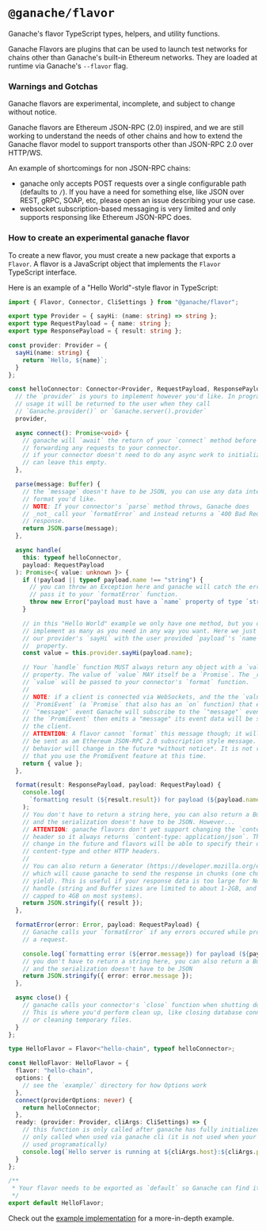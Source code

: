 # `@ganache/flavor`

Ganache's flavor TypeScript types, helpers, and utility functions.

Ganache Flavors are plugins that can be used to launch test networks for chains
other than Ganache's built-in Ethereum networks. They are loaded at runtime via
Ganache's `--flavor` flag.

### Warnings and Gotchas

Ganache flavors are experimental, incomplete, and subject to change without
notice.

Ganache flavors are Ethereum JSON-RPC (2.0) inspired, and we are still working
to understand the needs of other chains and how to extend the Ganache flavor
model to support transports other than JSON-RPC 2.0 over HTTP/WS.

An example of shortcomings for non JSON-RPC chains:

- ganache only accepts POST requests over a single configurable path (defaults
  to `/`). If you have a need for something else, like JSON over REST, gRPC, SOAP,
  etc, please open an issue describing your use case.
- websocket subscription-based messaging is very limited and only supports
  responsing like Ethereum JSON-RPC does.

### How to create an experimental ganache flavor

To create a new flavor, you must create a new package that exports a `Flavor`. A
flavor is a JavaScript object that implements the `Flavor` TypeScript interface.

Here is an example of a "Hello World"-style flavor in TypeScript:

```typescript
import { Flavor, Connector, CliSettings } from "@ganache/flavor";

export type Provider = { sayHi: (name: string) => string };
export type RequestPayload = { name: string };
export type ResponsePayload = { result: string };

const provider: Provider = {
  sayHi(name: string) {
    return `Hello, ${name}`;
  }
};

const helloConnector: Connector<Provider, RequestPayload, ResponsePayload> = {
  // the `provider` is yours to implement however you'd like. In programmatic
  // usage it will be returned to the user when they call
  // `Ganache.provider()` or `Ganache.server().provider`
  provider,

  async connect(): Promise<void> {
    // ganache will `await` the return of your `connect` method before
    // forwarding any requests to your connector.
    // if your connector doesn't need to do any async work to initialize you
    // can leave this empty.
  },

  parse(message: Buffer) {
    // the `message` doesn't have to be JSON, you can use any data interchange
    // format you'd like.
    // NOTE: If your connector's `parse` method throws, Ganache does
    // _not_ call your `formatError` and instead returns a `400 Bad Request`
    // response.
    return JSON.parse(message);
  },

  async handle(
    this: typeof helloConnector,
    payload: RequestPayload
  ): Promise<{ value: unknown }> {
    if (!payload || typeof payload.name !== "string") {
      // you can throw an Exception here and ganache will catch the error and
      // pass it to your `formatError` function.
      throw new Error("payload must have a `name` property of type `string`");
    }

    // in this "Hello World" example we only have one method, but you can
    // implement as many as you need in any way you want. Here we just call the
    // our provider's `sayHi` with the user provided `payload`'s `name`
    //  property.
    const value = this.provider.sayHi(payload.name);

    // Your `handle` function MUST always return any object with a `value`
    // property. The value of `value` MAY itself be a `Promise`. The _resolved_
    // `value` will be passed to your connector's `format` function.
    //
    // NOTE: if a client is connected via WebSockets, and the the `value` is a
    // `PromiEvent` (a `Promise` that also has an `on` function) that emits a
    // `"message"` event Ganache will subscribe to the `"message"` event. If
    // the `PromiEvent` then emits a "message" its event data will be sent to
    // the client.
    // ATTENTION: A flavor cannot `format` this message though; it will always
    // be sent as am Ethereum JSON-RPC 2.0 subscription style message. This
    // behavior will change in the future *without notice*. It is not recommened
    // that you use the PromiEvent feature at this time.
    return { value };
  },

  format(result: ResponsePayload, payload: RequestPayload) {
    console.log(
      `formatting result (${result.result}) for payload (${payload.name})`
    );
    // You don't have to return a string here, you can also return a Buffer
    // and the serialization doesn't have to be JSON. However...
    // ATTENTION: ganache flavors don't yet support changing the `content-type`
    // header so it always returns `content-type: application/json`. This will
    // change in the future and flavors will be able to specify their own
    // content-type and other HTTP headers.
    //
    // You can also return a Generator (https://developer.mozilla.org/en-US/docs/Web/JavaScript/Reference/Global_Objects/Generator)
    // which will cause ganache to send the response in chunks (one chunk for
    // yield). This is useful if your response data is too large for Node.js to
    // handle (string and Buffer sizes are limited to about 1-2GB, and memory is
    // capped to 4GB on most systems).
    return JSON.stringify({ result });
  },

  formatError(error: Error, payload: RequestPayload) {
    // Ganache calls your `formatError` if any errors occured while processing
    // a request.

    console.log(`formatting error (${error.message}) for payload (${payload})`);
    // you don't have to return a string here, you can also return a Buffer
    // and the serialization doesn't have to be JSON
    return JSON.stringify({ error: error.message });
  },

  async close() {
    // ganache calls your connector's `close` function when shutting down.
    // This is where you'd perform clean up, like closing database connections
    // or cleaning temporary files.
  }
};

type HelloFlavor = Flavor<"hello-chain", typeof helloConnector>;

const HelloFlavor: HelloFlavor = {
  flavor: "hello-chain",
  options: {
    // see the `example/` directory for how Options work
  },
  connect(providerOptions: never) {
    return helloConnector;
  },
  ready: (provider: Provider, cliArgs: CliSettings) => {
    // this function is only called after ganache has fully initialized, and is
    // only called when used via ganache cli (it is not used when your flavor is
    // used programatically)
    console.log(`Hello server is running at ${cliArgs.host}:${cliArgs.port}`);
  }
};

/**
 * Your flavor needs to be exported as `default` so Ganache can find it.
 */
export default HelloFlavor;
```

Check out the [example implementation](./example) for a more-in-depth example.
